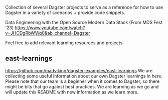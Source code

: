 Collection of several Dagster projects to serve as a reference for how to use Dagster in a variety of scenarios + provide code snippets.

Data Engineering with the Open Source Modern Data Stack (From MDS Fest '23)
https://www.youtube.com/watch?v=JHCDgRbWWq0&ab_channel=Dagster

Feel free to add relevant learning resources and projects.

## east-learnings
https://github.com/madviking/dagster-examples/east-learnings
We are collecting some useful information about our own Dagster learnings in here. Please note that our team is a beginner when it comes to Dagster, so there might be bits that go against best practices. We are learning as we go and will update this README with new information as we learn more.
